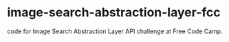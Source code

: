 # image-search-abstraction-layer-fcc
code for Image Search Abstraction Layer API challenge at Free Code Camp.
